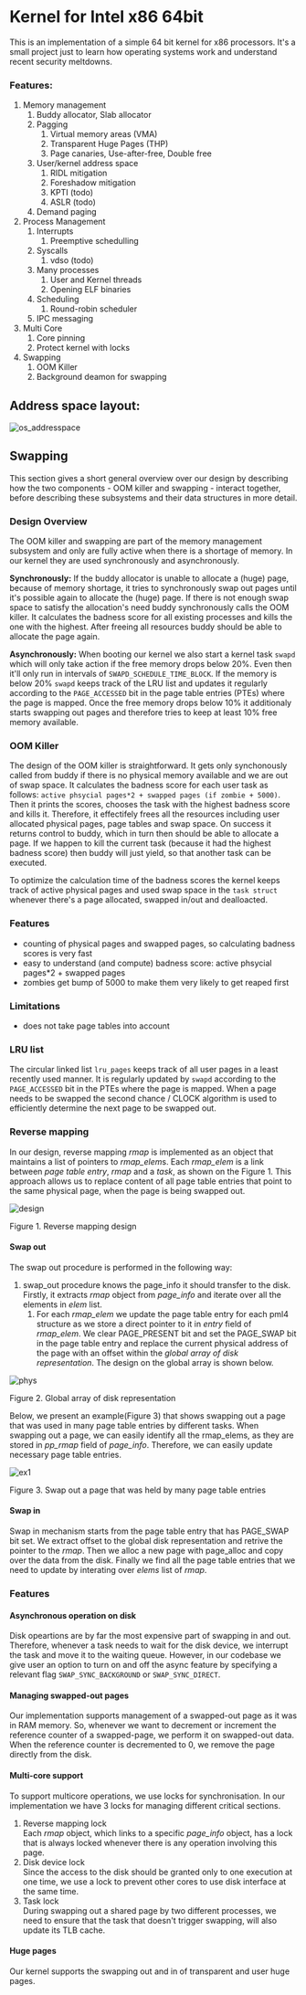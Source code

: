 # Kernel for Intel x86 64bit

This is an implementation of a simple 64 bit kernel for x86 processors. It's a small project just to learn how operating systems work and understand recent security meltdowns.

### Features:

1. Memory management
   1. Buddy allocator, Slab allocator
   2. Pagging
      1. Virtual memory areas (VMA)
      2. Transparent Huge Pages (THP)
      3. Page canaries, Use-after-free, Double free
   3. User/kernel address space
      1. RIDL mitigation
      2. Foreshadow mitigation
      3. KPTI (todo)
      4. ASLR (todo)
   4. Demand paging
2. Process Management
   1. Interrupts
      1. Preemptive schedulling 
   2. Syscalls
      1. vdso (todo)
   3. Many processes
      1. User and Kernel threads
      2. Opening ELF binaries
   4. Scheduling
      1. Round-robin scheduler
   5. IPC messaging
3. Multi Core
   1. Core pinning
   2. Protect kernel with locks
4. Swapping
   1. OOM Killer
   2. Background deamon for swapping



## Address space layout:

![os_addresspace](report_images/os_addresspace.png)



## Swapping

This section gives a short general overview over our design by describing how the two components - OOM killer and swapping - interact together, before describing these subsystems and their data structures in more detail.

### Design Overview

The OOM killer and swapping are part of the memory management subsystem and only are fully active when there is a shortage of memory. In our kernel they are used synchronously and asynchronously. 

**Synchronously:** If the buddy allocator is unable to allocate a (huge) page, because of memory shortage, it tries to synchronously swap out pages until it's possible again to allocate the (huge) page. If there is not enough swap space to satisfy the allocation's need buddy synchronously calls the OOM killer. It calculates the badness score for all existing processes and kills the one with the highest. After freeing all resources buddy should be able to allocate the page again.

**Asynchronously:** When booting our kernel we also start a kernel task `swapd` which will only take action if the free memory drops below 20%. Even then it'll only run in intervals of `SWAPD_SCHEDULE_TIME_BLOCK`. If the memory is below 20% `swapd` keeps track of the LRU list and updates it regularly according to the `PAGE_ACCESSED` bit in the page table entries (PTEs) where the page is mapped. Once the free memory drops below 10% it additionaly starts swapping out pages and therefore tries to keep at least 10% free memory available.

### OOM Killer

The design of the OOM killer is straightforward. It gets only synchonously called from buddy if there is no physical memory available and we are out of swap space. It calculates the badness score for each user task as follows: `active phsycial pages*2 + swapped pages (if zombie + 5000)`. Then it prints the scores, chooses the task with the highest badness score and kills it. Therefore, it effectifely frees all the resources including user allocated physical pages, page tables and swap space. On success it returns control to buddy, which in turn then should be able to allocate a page. If we happen to kill the current task (because it had the highest badness score) then buddy will just yield, so that another task can be executed.

To optimize the calculation time of the badness scores the kernel keeps track of active physical pages and used swap space in the `task struct` whenever there's a page allocated, swapped in/out and dealloacted.

### Features

- counting of physical pages and swapped pages, so calculating badness scores is very fast
- easy to understand (and compute) badness score: active phsycial pages*2 + swapped pages
- zombies get bump of 5000 to make them very likely to get reaped first

### Limitations

- does not take page tables into account



### LRU list

The circular linked list `lru_pages` keeps track of all user pages in a least recently used manner. It is regularly updated by `swapd` according to the `PAGE_ACCESSED` bit in the PTEs where the page is mapped. When a page needs to be swapped the second chance / CLOCK algorithm is used to efficiently determine the next page to be swapped out. 



### Reverse mapping

In our design, reverse mapping *rmap* is implemented as an object that maintains a list of pointers to *rmap_elem*s. Each *rmap_elem* is a link between *page table entry*, *rmap* and a *task*, as shown on the Figure 1. This approach allows us to replace content of all page table entries that point to the same physical page, when the page is being swapped out. 

![design](report_images/design.png)

Figure 1. Reverse mapping design

#### Swap out

The swap out procedure is performed in the following way:

1. swap_out procedure knows the page_info it should transfer to the disk. Firstly, it extracts *rmap* object from *page_info* and iterate over all the elements in *elem* list.
   1. For each *rmap_elem* we update the page table entry for each pml4 structure as we store a direct pointer to it in *entry* field of *rmap_elem*. We clear PAGE_PRESENT bit and set the PAGE_SWAP bit in the page table entry and replace the current physical address of the page with an offset within the *global array of disk representation*. The design on the global array is shown below.

![phys](report_images/phys.png)

Figure 2. Global array of disk representation

Below, we present an example(Figure 3) that shows swapping out a page that was used in many page table entries by different tasks. When swapping out a page, we can easily identify all the rmap_elems, as they are stored in *pp_rmap* field of *page_info*. Therefore, we can easily update necessary page table entries.

![ex1](report_images/ex1.png)

Figure 3. Swap out a page that was held by many page table entries

#### Swap in

Swap in mechanism starts from the page table entry that has PAGE_SWAP bit set. We extract offset to the global disk representation and retrive the pointer to the *rmap*. Then we alloc a new page with page_alloc and copy over the data from the disk. Finally we find all the page table entries that we need to update by interating over *elems* list of *rmap*.



### Features

#### Asynchronous operation on disk

Disk opeartions are by far the most expensive part of swapping in and out. Therefore, whenever a task needs to wait for the disk device, we interrupt the task and move it to the waiting queue. However, in our codebase we give user an option to turn on and off the async feature by specifying a relevant flag `SWAP_SYNC_BACKGROUND` or `SWAP_SYNC_DIRECT`.



#### Managing swapped-out pages

Our implementation supports management of a swapped-out page as it was in RAM memory. So, whenever we want to decrement or increment  the reference counter of a swapped-page, we perform it on swapped-out data. When the reference counter is decremented to 0, we remove the page directly from the disk.



#### Multi-core support

To support multicore operations, we use locks for synchronisation. In our implementation we have 3 locks for managing different critical sections.

1. Reverse mapping lock<br>
   Each *rmap* object, which links to a specific *page_info* object, has a lock that is always locked whenever there is any operation involving this page.
2. Disk device lock<br>
   Since the access to the disk should be granted only to one execution at one time, we use a lock to prevent other cores to use disk interface at the same time.
3. Task lock<br>
   During swapping out a shared page by two different processes, we need to ensure that the task that doesn't trigger swapping, will also update its TLB cache.

#### Huge pages

Our kernel supports the swapping out and in of transparent and user huge pages.



